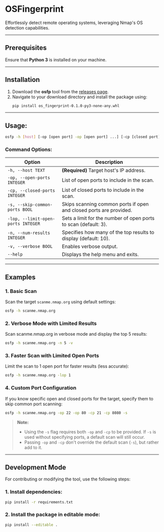 # OSFingerprint  
Effortlessly detect remote operating systems, leveraging Nmap's OS detection capabilities.  

---

## Prerequisites  
Ensure that **Python 3** is installed on your machine.  

---

## Installation  
1. Download the **osfp** tool from the [releases page](https://github.com/michalbarer/OSFingerprint/releases/download/v0.1.0/os_fingerprint-0.1.0-py3-none-any.whl).  
2. Navigate to your download directory and install the package using:  
   ```bash
   pip install os_fingerprint-0.1.0-py3-none-any.whl
    ```
---
## Usage:
```bash
osfp -h [host] [-op [open port] -op [open port] ...] [-cp [closed port] -cp [closed port] ...] [-s] [-lop [port scan limit]] [-n [number of results]] [-v]
```

### Command Options:  
| Option                             | Description                                                                                  |  
|------------------------------------|----------------------------------------------------------------------------------------------|  
| `-h, --host TEXT`                  | **(Required)** Target host's IP address.                                                    |  
| `-op, --open-ports INTEGER`        | List of open ports to include in the scan.                                                  |  
| `-cp, --closed-ports INTEGER`      | List of closed ports to include in the scan.                                                |  
| `-s, --skip-common-ports BOOL`     | Skips scanning common ports if open and closed ports are provided.                          |  
| `-lop, --limit-open-ports INTEGER` | Sets a limit for the number of open ports to scan (default: 3).                             |  
| `-n, --num-results INTEGER`        | Specifies how many of the top results to display (default: 10).                             |  
| `-v, --verbose BOOL`               | Enables verbose output.                                                                     |  
| `--help`                           | Displays the help menu and exits.                                                           |  

---
## Examples  
### 1. Basic Scan  
Scan the target `scanme.nmap.org` using default settings:  
```bash
osfp -h scanme.nmap.org
````

### 2. Verbose Mode with Limited Results
Scan scanme.nmap.org in verbose mode and display the top 5 results:
```bash
osfp -h scanme.nmap.org -n 5 -v
```

### 3. Faster Scan with Limited Open Ports
Limit the scan to 1 open port for faster results (less accurate):
```bash
osfp -h scanme.nmap.org -lop 1
```

### 4. Custom Port Configuration
If you know specific open and closed ports for the target, specify them to skip common port scanning:
```bash
osfp -h scanme.nmap.org -op 22 -op 80 -cp 21 -cp 8080 -s
```
> **Note:**  
> - Using the `-s` flag requires both `-op` and `-cp` to be provided. If `-s` is used without specifying ports, a default scan will still occur.  
> - Passing `-op` and `-cp` don't override the default scan (`-s`), but rather add to it.


---
## Development Mode  
For contributing or modifying the tool, use the following steps:  

### 1. Install dependencies:  
   ```bash
   pip install -r requirements.txt
   ```
### 2. Install the package in editable mode:  
   ```bash
   pip install --editable .
   ```